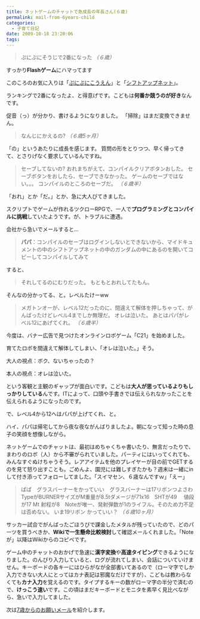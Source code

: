 ```yaml
---
title: ネットゲームのチャットで急成長の年長さん(６歳)
permalink: mail-from-6years-child
categories:
  - 子育て日記
date: 2009-10-18 23:20:06
tags:
---
```


> ぷにぷにそうじで2番になった
_（６歳）_

すっかり**Flashゲーム**にハマってます

このころのお気に入りは「[ぷにぷにこうえん](http://netkun.com/puni/kouen/)」と「[シフトアップネット](http://www.shiftup.net/)」。

ランキングで2番になったよ、と得意げです。こどもは**何番か競うのが好き**なんです。

促音（っ）が分かり、書けるようになりました。
「掃除」はまだ変換できません。

> なんじにかえるの?
_（６歳5ヶ月）_

「の」というあたりに成長を感じます。
質問の形をとりつつ、早く帰ってきて、とさりげなく要求しているんですね。

> セーブしてないの?
> おれまちがえて、コンパイルクリアボタンおした。
> セーブボタンをおしたら、セーブできなかった。
> ゲームのセーブではない。。。
> コンパイルのところのセーブだ。
_（６歳半）_

「おれ」とか「だ。」とか、急に大人びてきました。

スクリプトでゲームが作れるツクローRPGで、一人で**プログラミングとコンパイルに挑戦**していたようです。が、トラブルに遭遇。

会社から急いでメールすると...

> **パパ**：コンパイルのセーブはログインしないとできないから、マイドキュメントの中のシフトアップネットの中のガンダムの中にあるのを開いてコピーしてコンパイルしてみて

すると、

> それしてるのにむりだった。
> もともとおれしてたもん。

そんなの分かってる、と。レベルたけーww

> メガトンオーが、レベル12だったのに、間違えて解体を押しちゃって、がんばったけどレベル4までしか無理だ。
> オレは泣いた。
> あとはパパがレベル12にあげてくれ。
_（６歳半）_

今度は、バナー広告で見つけたオンラインロボゲーム「C21」を始めました。

育てたロボを間違えて解体してしまい、「オレは泣いた。」そう。

大人の視点：ボク、ないちゃったの？

本人の視点：オレは泣いた。

という客観と主観のギャップが面白いです。こどもは**大人が思っているよりもしっかりしている**んです。ITによって、口頭や手書きでは伝えられなかったことを伝えられるようになったのです。

で、レベル4から12へはパパが上げてくれ、と。

ハイ、パパは帰宅してから夜な夜ながんばりましたよ。朝になって知った時の息子の笑顔を想像しながら。

ネットゲームでのチャットは、最初はめちゃくちゃ書いたり、無言だったりで、まわりのロボ（人）から不審がられていました。パーティにはいってくれても、みんなすぐぬけちゃうそう。レアアイテムを他のプレイヤーが目の前でGETするのを見て怒り出すことも。ごめんよ、園児には難しすぎたかも？週末は一緒にinして付き添ってフォローしてました。「スイマセン、６歳なんですｗ」「えー」

> ぱぱ　グラスバーナーをかっていい　グラスバーナーは17リボンつよさわ　TypeがBURNERサイズがM重量が8.5tダメージが71x16　SHTが49 　値段が17 Mt
> 射程が8　Noteが唯一、発射弾数が1のライフル。そのため力不足は否めない。
> いま19リボン
> かっていい？
_（６歳10ヶ月）_

サッカー試合でがんばったごほうびで課金したメタルが残っていたので、どのパーツを買うべきか、**Wikiで一生懸命比較検討**して確認メールくれました。「Noteが」以降はWikiからのコピペです。

ゲーム中のチャットのおかげで急速に**漢字変換**や**高速タイピング**できるようになりました。のんびり入力していると、ログが流れてしまい、会話についていけません。キーボードの各キーにはひらがなが全部書いてあるので（ローマ字でしか入力できない大人にとってはカナ表記は邪魔なだけですが）、こどもは教わらなくても**カナ入力**を覚えるのです。タイプするキーの数がローマ字の半分で済むので、**けっこう速い**です。この頃はまだキーボードとモニタを素早く見比べながら、急いで入力してました。

次は[7歳からのお願いメール](../mail-from-7years-child/)を紹介します。
